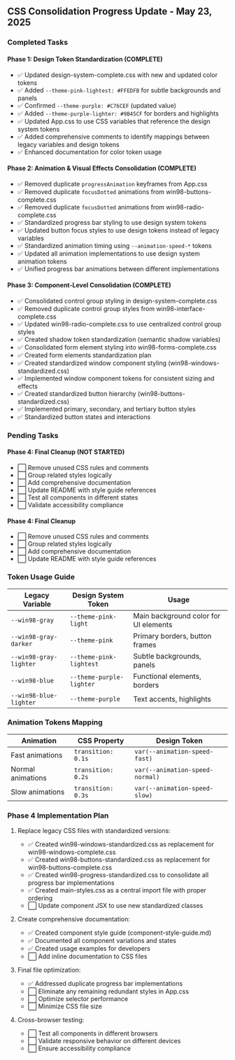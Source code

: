 ## CSS Consolidation Progress Update - May 23, 2025

### Completed Tasks

#### Phase 1: Design Token Standardization (COMPLETE)
- ✅ Updated design-system-complete.css with new and updated color tokens
- ✅ Added `--theme-pink-lightest: #FFEDFB` for subtle backgrounds and panels
- ✅ Confirmed `--theme-purple: #C76CEF` (updated value)
- ✅ Added `--theme-purple-lighter: #9B45CF` for borders and highlights
- ✅ Updated App.css to use CSS variables that reference the design system tokens
- ✅ Added comprehensive comments to identify mappings between legacy variables and design tokens
- ✅ Enhanced documentation for color token usage

#### Phase 2: Animation & Visual Effects Consolidation (COMPLETE)
- ✅ Removed duplicate `progressAnimation` keyframes from App.css
- ✅ Removed duplicate `focusDotted` animations from win98-buttons-complete.css
- ✅ Removed duplicate `focusDotted` animations from win98-radio-complete.css
- ✅ Standardized progress bar styling to use design system tokens
- ✅ Updated button focus styles to use design tokens instead of legacy variables
- ✅ Standardized animation timing using `--animation-speed-*` tokens
- ✅ Updated all animation implementations to use design system animation tokens
- ✅ Unified progress bar animations between different implementations

#### Phase 3: Component-Level Consolidation (COMPLETE)
- ✅ Consolidated control group styling in design-system-complete.css
- ✅ Removed duplicate control group styles from win98-interface-complete.css
- ✅ Updated win98-radio-complete.css to use centralized control group styles
- ✅ Created shadow token standardization (semantic shadow variables)
- ✅ Consolidated form element styling into win98-forms-complete.css
- ✅ Created form elements standardization plan
- ✅ Created standardized window component styling (win98-windows-standardized.css)
- ✅ Implemented window component tokens for consistent sizing and effects
- ✅ Created standardized button hierarchy (win98-buttons-standardized.css)
- ✅ Implemented primary, secondary, and tertiary button styles
- ✅ Standardized button states and interactions

### Pending Tasks

#### Phase 4: Final Cleanup (NOT STARTED)
- ⬜ Remove unused CSS rules and comments
- ⬜ Group related styles logically
- ⬜ Add comprehensive documentation
- ⬜ Update README with style guide references
- ⬜ Test all components in different states
- ⬜ Validate accessibility compliance

#### Phase 4: Final Cleanup
- ⬜ Remove unused CSS rules and comments
- ⬜ Group related styles logically
- ⬜ Add comprehensive documentation
- ⬜ Update README with style guide references

### Token Usage Guide

| Legacy Variable | Design System Token | Usage |
|----------------|---------------------|-------|
| `--win98-gray` | `--theme-pink-light` | Main background color for UI elements |
| `--win98-gray-darker` | `--theme-pink` | Primary borders, button frames |
| `--win98-gray-lighter` | `--theme-pink-lightest` | Subtle backgrounds, panels |
| `--win98-blue` | `--theme-purple-lighter` | Functional elements, borders |
| `--win98-blue-lighter` | `--theme-purple` | Text accents, highlights |

### Animation Tokens Mapping

| Animation | CSS Property | Design Token |
|-----------|--------------|-------------|
| Fast animations | `transition: 0.1s` | `var(--animation-speed-fast)` |
| Normal animations | `transition: 0.2s` | `var(--animation-speed-normal)` |
| Slow animations | `transition: 0.3s` | `var(--animation-speed-slow)` |

### Phase 4 Implementation Plan

1. Replace legacy CSS files with standardized versions:
   - ✅ Created win98-windows-standardized.css as replacement for win98-windows-complete.css 
   - ✅ Created win98-buttons-standardized.css as replacement for win98-buttons-complete.css
   - ✅ Created win98-progress-standardized.css to consolidate all progress bar implementations
   - ✅ Created main-styles.css as a central import file with proper ordering
   - ⬜ Update component JSX to use new standardized classes
   
2. Create comprehensive documentation:
   - ✅ Created component style guide (component-style-guide.md)
   - ✅ Documented all component variations and states
   - ✅ Created usage examples for developers
   - ⬜ Add inline documentation to CSS files
   
3. Final file optimization:
   - ✅ Addressed duplicate progress bar implementations
   - ⬜ Eliminate any remaining redundant styles in App.css
   - ⬜ Optimize selector performance
   - ⬜ Minimize CSS file size

4. Cross-browser testing:
   - ⬜ Test all components in different browsers
   - ⬜ Validate responsive behavior on different devices
   - ⬜ Ensure accessibility compliance

